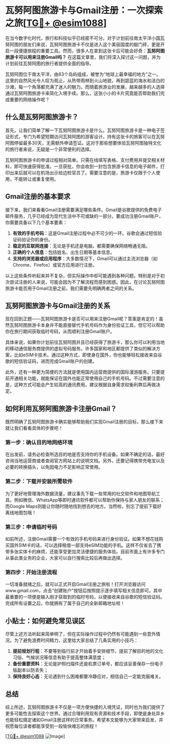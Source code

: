 # 瓦努阿图旅游卡与Gmail注册：一次探索之旅[[TG💪+ @esim1088](https://t.me/s/esim1088)]

在当今数字化时代，旅行和科技似乎已经密不可分。对于计划前往南太平洋小国瓦努阿图的朋友们来说，瓦努阿图旅游卡不仅是进入这个美丽国度的敲门砖，更是开启一段便捷旅程的重要工具。然而，很多人在拿到这张卡后可能会好奇：**瓦努阿图旅游卡可以用来注册Gmail吗？** 在这篇文章里，我们将深入探讨这一问题，并为计划前往瓦努阿图的旅行者提供全面的指导。

瓦努阿图位于南太平洋，由83个岛屿组成，被誉为“地球上最幸福的地方”之一。这里的自然风光令人叹为观止，从热带雨林到火山地貌，再到碧蓝的海水和洁白的沙滩，每一个角落都充满了迷人的魅力。而随着旅游业的发展，越来越多的人选择通过瓦努阿图旅游卡来简化入境手续。那么，这张小小的卡片究竟能否帮助我们完成重要的网络操作呢？

## 什么是瓦努阿图旅游卡？

首先，让我们简单了解一下瓦努阿图旅游卡是什么。瓦努阿图旅游卡是一种电子签证形式，专门为希望短期访问瓦努阿图的游客设计。持有这张卡的旅客可以在瓦努阿图停留最多30天，无需额外申请签证。这对于那些想要体验瓦努阿图独特文化的旅行者来说，无疑是一个非常便利的选择。

瓦努阿图旅游卡的申请过程相对简单。只需在线填写表格、支付费用并提交相关材料，即可快速获得批准。一旦获批，你会收到一封包含旅游卡信息的电子邮件，打印出来后就可以在机场出示给边检官员了。需要注意的是，旅游卡仅限于个人使用，不能转让或重复使用。

## Gmail注册的基本要求

接下来，我们来看看Gmail注册需要满足哪些条件。Gmail是谷歌提供的免费电子邮件服务，几乎已经成为现代生活中不可或缺的一部分。要成功注册Gmail账户，你需要具备以下几个基本要素：

1. **有效的手机号码**：这是Gmail注册过程中必不可少的一环。谷歌会通过短信验证码验证你的身份。
2. **稳定的互联网连接**：无论是手机还是电脑，都需要确保网络畅通无阻。
3. **正确的个人信息**：包括姓名、出生日期等基本信息。
4. **支持的浏览器或应用程序**：大多数情况下，Gmail可以通过主流浏览器（如Chrome、Firefox）或官方应用进行注册。

以上这些条件听起来并不复杂，但实际操作中却可能遇到各种问题。特别是对于初次尝试注册的人来说，可能会因为不了解流程而感到困惑。因此，在讨论瓦努阿图旅游卡能否用于Gmail注册之前，我们需要先明确两者之间的关系。

## 瓦努阿图旅游卡与Gmail注册的关系

现在回到正题——瓦努阿图旅游卡是否可以用来注册Gmail呢？答案是肯定的！虽然瓦努阿图旅游卡本身并不能直接替代手机号码作为身份验证工具，但它可以帮助你在旅行期间获取临时号码，从而顺利注册Gmail账户。

具体来说，如果你计划前往瓦努阿图并且已经获得了旅游卡，那么你可以利用当地的移动通信服务商提供的虚拟号码服务。许多国家和地区都提供了类似的解决方案，比如eSIM卡技术。通过这种方式，即使身在国外，你也能够轻松接收来自谷歌的短信验证码，进而完成Gmail账户的创建。

此外，还有一种更为简便的方法就是使用国内运营商提供的国际漫游服务。只要提前开通相关功能，就能保证在国外也能正常使用自己的手机号码。不过需要注意的是，这种方式可能会产生较高的通讯费用，建议根据自身需求权衡利弊后再做决定。

## 如何利用瓦努阿图旅游卡注册Gmail？

既然明确了瓦努阿图旅游卡确实能够帮助我们实现Gmail注册的目标，那么接下来就让我们看看具体的步骤吧！

### 第一步：确认目的地网络环境
在出发前，请务必检查所选目的地是否支持你的手机设备。如果不确定的话，最好咨询当地运营商或者查阅官方网站上的说明文档。另外，还要记得携带充电宝以及必要的转换插头，以免因电力不足影响正常使用。

### 第二步：下载并安装所需软件
为了更好地管理海外数据流量，建议事先下载一些常用的社交软件和地图导航工具。例如微信、WhatsApp等即时通讯软件都可以帮助你保持与家人朋友的联系；而Google Maps则能让你随时随地找到想去的地方。当然啦，别忘了提前下载好离线地图包哦！

### 第三步：申请临时号码
如前所述，注册Gmail需要一个有效的手机号码来进行身份验证。如果不想花钱购买国外SIM卡的话，可以选择租借一部支持eSIM功能的手机。这样不仅省去了携带多张实体卡的麻烦，还能享受更加灵活便捷的服务体验。目前市面上有许多专门从事此类业务的企业，大家可以自行搜索比较后再做出选择。

### 第四步：开始注册流程
一切准备就绪之后，就可以正式开启Gmail注册之旅啦！打开浏览器访问www.gmail.com，点击“创建账户”按钮后按照提示逐步填写相关信息即可。其中最重要的一项便是输入刚才获取到的临时号码，以便接收来自谷歌的短信验证码。完成所有设置之后，你就拥有了属于自己的全新邮箱地址啦！

## 小贴士：如何避免常见误区

尽管上述方法听起来简单明了，但在实际操作过程中仍然有可能遇到一些意外情况。为了避免浪费时间精力，这里给大家总结了几条实用的小技巧：

1. **提前规划行程**：不要等到临行前才开始着手安排细节，提前了解目的地的文化习俗、气候状况等信息有助于提高整体满意度；
2. **备份重要资料**：无论是护照扫描件还是机票订单号，都应该妥善保存一份电子版副本以防丢失；
3. **保持良好心态**：无论遇到什么困难都要冷静应对，相信自己一定能克服难关。

## 总结

综上所述，瓦努阿图旅游卡不仅是一项方便快捷的入境凭证，同时也为我们提供了更多可能性去探索这个世界。通过合理利用现有资源和技术手段，即使是身处异乡也能轻松搞定诸如Gmail注册这样的日常事务。希望本文能够为大家带来启发，并祝愿每位读者都能享受到一段愉快难忘的旅程！

[[TG💪+ @esim1088](https://t.me/s/esim1088) ![Image](https://i.postimg.cc/4NQfJmqS/Snipaste-2025-05-13-00-14-12.png)]